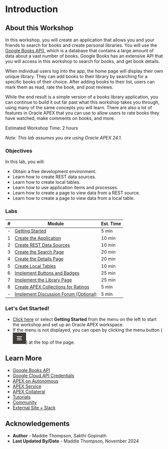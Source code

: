 # Introduction
## About this Workshop
In this workshop, you will create an application that allows you and your friends to search for books and create personal libraries. You will use the [Google Books API)](https://developers.google.com/books/docs/v1/using), which is a database that contains a large amount of data about a vast number of books. Google Books has an extensive API that you will access in this workshop to search for books, and get book details.

When individual users log into the app, the home page will display their own unique library. They can add books to their library by searching for a specific books of their choice. After adding books to their list, users can mark them as read, rate the book, and post reviews.

While the end result is a simple version of a books library application, you can continue to build it out far past what this workshop takes you through, using many of the same concepts you will learn.  There are also a lot of features in Oracle APEX that you can use to allow users to rate books they have watched, make comments on books, and more.

Estimated Workshop Time: 2 hours

*Note: This lab assumes you are using Oracle APEX 24.1.*

### Objectives
In this lab, you will:  
- Obtain a free development environment.  
- Learn how to create REST data sources.  
- Learn how to create local tables.  
- Learn how to use application items and processes.  
- Learn how to create a page to view data from a REST source.  
- Learn how to create a page to view data from a local table.  

### Labs

| #   | Module                                                           | Est. Time |
| --- | ---------------------------------------------------------------- | --------- |
| -   | [Getting Started](?lab=1-sign-up-apex)                           | 5 min     |
| 1   | [Create the Application](?lab=create-app)                        | 10 min    |
| 2   | [Create REST Data Sources](?lab=creating-rest-sources)           | 10 min    |
| 3   | [Create the Search Page](?lab=creating-book-search-page)        | 20 min    |
| 4   | [Create the Details Page](?lab=creating-book-details-page)      | 20 min    |
| 5   | [Create Local Tables](?lab=creating-tables)                      | 10 min    |
| 6   | [Implement Buttons and Badges](?lab=creating-buttons-badges)     | 25 min    |
| 7   | [Implement the Library Page](?lab=implementing-library-page) | 25 min    |
| 8   | [Create APEX Collections for Ratings](?lab=adding-cast-list)                | 5 min     |
| -   | [Implement Discussion Forum (Optional)](?lab=improving-watchlist-page)       | 5 min     |

### **Let's Get Started!**

- [Click here](?lab=1-sign-up-apex) or select **Getting Started** from the menu on the left to start the workshop and set up an Oracle APEX workspace.
- If the menu is not displayed, you can open by clicking the menu button (![Menu icon](./images/menu-button.png)) at the top of the page.

## Learn More

- [Google Books API](https://developers.google.com/books/docs/v1/using)
- [Google Cloud API Credentials](https://developers.google.com/books/docs/v1/using)
- [APEX on Autonomous](https://apex.oracle.com/autonomous)
- [APEX Service](https://apex.oracle.com/en/platform/apex-service/)
- [APEX Collateral](https://apex.oracle.com)
- [Tutorials](https://apex.oracle.com/en/learn/tutorials)
- [Community](https://apex.oracle.com/community)
- [External Site + Slack](http://apex.world)

## Acknowledgements

- **Author** - Maddie Thompson, Sakthi Gopinath
- **Last Updated By/Date** - Maddie Thompson, November 2024